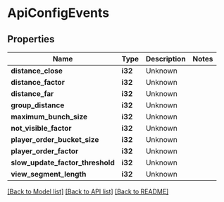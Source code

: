 # ApiConfigEvents

## Properties

Name | Type | Description | Notes
------------ | ------------- | ------------- | -------------
**distance_close** | **i32** | Unknown | 
**distance_factor** | **i32** | Unknown | 
**distance_far** | **i32** | Unknown | 
**group_distance** | **i32** | Unknown | 
**maximum_bunch_size** | **i32** | Unknown | 
**not_visible_factor** | **i32** | Unknown | 
**player_order_bucket_size** | **i32** | Unknown | 
**player_order_factor** | **i32** | Unknown | 
**slow_update_factor_threshold** | **i32** | Unknown | 
**view_segment_length** | **i32** | Unknown | 

[[Back to Model list]](../README.md#documentation-for-models) [[Back to API list]](../README.md#documentation-for-api-endpoints) [[Back to README]](../README.md)



